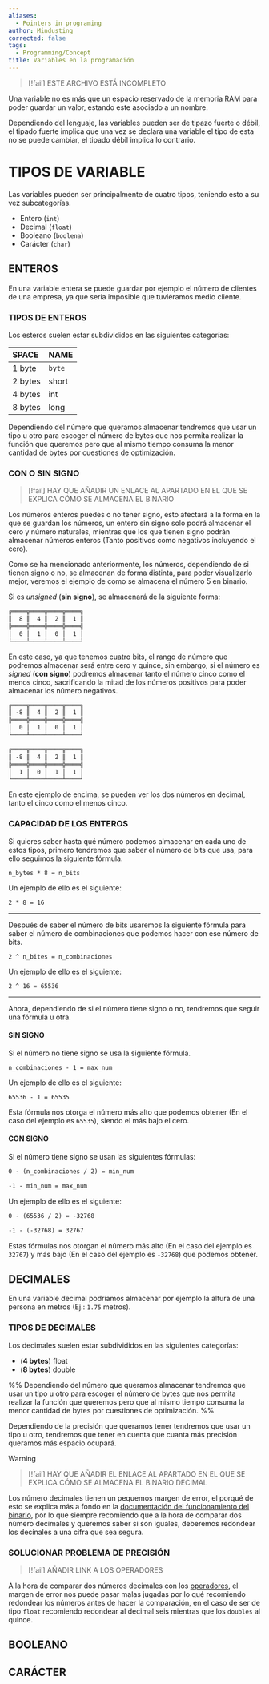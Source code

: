 ```yaml
---
aliases:
  - Pointers in programing
author: Mindusting
corrected: false
tags:
  - Programming/Concept
title: Variables en la programación
---
```


> [!fail] ESTE ARCHIVO ESTÁ INCOMPLETO

Una variable no es más que un espacio reservado de la memoria RAM para poder guardar un valor, estando este asociado a un nombre.

Dependiendo del lenguaje, las variables pueden ser de tipazo fuerte o débil, el tipado fuerte implica que una vez se declara una variable el tipo de esta no se puede cambiar, el tipado débil implica lo contrario.

# TIPOS DE VARIABLE

Las variables pueden ser principalmente de cuatro tipos, teniendo esto a su vez subcategorías.

- Entero (`int`)
- Decimal (`float`)
- Booleano (`boolena`)
- Carácter (`char`)

## ENTEROS

En una variable entera se puede guardar por ejemplo el número de clientes de una empresa, ya que sería imposible que tuviéramos medio cliente.

### TIPOS DE ENTEROS

Los esteros suelen estar subdivididos en las siguientes categorías:

| SPACE   | NAME   |
|:------- |:------ |
| 1 byte  | `byte` |
| 2 bytes | short  |
| 4 bytes | int    |
| 8 bytes | long   |

Dependiendo del número que queramos almacenar tendremos que usar un tipo u otro para escoger el número de bytes que nos permita realizar la función que queremos pero que al mismo tiempo consuma la menor cantidad de bytes por cuestiones de optimización.

### CON O SIN SIGNO

>[!fail] HAY QUE AÑADIR UN ENLACE AL APARTADO EN EL QUE SE EXPLICA CÓMO SE ALMACENA EL BINARIO

Los números enteros puedes o no tener signo, esto afectará a la forma en la que se guardan los números, un entero sin signo solo podrá almacenar el cero y número naturales, mientras que los que tienen signo podrán almacenar números enteros (Tanto positivos como negativos incluyendo el cero).

Como se ha mencionado anteriormente, los números, dependiendo de si tienen signo o no, se almacenan de forma distinta, para poder visualizarlo mejor, veremos el ejemplo de como se almacena el número 5 en binario.

Si es *unsigned* (**sin signo**), se almacenará de la siguiente forma:

```txt
╔════╦════╦════╦════╗
║  8 ║  4 ║  2 ║  1 ║
╠════╬════╬════╬════╣
│  0 │  1 │  0 │  1 │
└────┴────┴────┴────┘
```

En este caso, ya que tenemos cuatro bits, el rango de número que podremos almacenar será entre cero y quince, sin embargo, si el número es *signed* (**con signo**) podremos almacenar tanto el número cinco como el menos cinco, sacrificando la mitad de los números positivos para poder almacenar los número negativos.

```txt
╔════╦════╦════╦════╗
║ -8 ║  4 ║  2 ║  1 ║
╠════╬════╬════╬════╣
│  0 │  1 │  0 │  1 │
└────┴────┴────┴────┘

╔════╦════╦════╦════╗
║ -8 ║  4 ║  2 ║  1 ║
╠════╬════╬════╬════╣
│  1 │  0 │  1 │  1 │
└────┴────┴────┴────┘
```

En este ejemplo de encima, se pueden ver los dos números en decimal, tanto el cinco como el menos cinco.

### CAPACIDAD DE LOS ENTEROS

Si quieres saber hasta qué número podemos almacenar en cada uno de estos tipos, primero tendremos que saber el número de bits que usa, para ello seguimos la siguiente fórmula.

`n_bytes * 8 = n_bits`

Un ejemplo de ello es el siguiente:

`2 * 8 = 16`

---

Después de saber el número de bits usaremos la siguiente fórmula para saber el número de combinaciones que podemos hacer con ese número de bits.

`2 ^ n_bites = n_combinaciones`

Un ejemplo de ello es el siguiente:

`2 ^ 16 = 65536`

---

Ahora, dependiendo de si el número tiene signo o no, tendremos que seguir una fórmula u otra.

#### SIN SIGNO

Si el número no tiene signo se usa la siguiente fórmula.

`n_combinaciones - 1 = max_num`

Un ejemplo de ello es el siguiente:

`65536 - 1 = 65535`

Esta fórmula nos otorga el número más alto que podemos obtener (En el caso del ejemplo es `65535`), siendo el más bajo el cero.

#### CON SIGNO

Si el número tiene signo se usan las siguientes fórmulas:

```txt
0 - (n_combinaciones / 2) = min_num

-1 - min_num = max_num
```

Un ejemplo de ello es el siguiente:

```txt
0 - (65536 / 2) = -32768

-1 - (-32768) = 32767
```

Estas fórmulas nos otorgan el número más alto (En el caso del ejemplo es `32767`) y más bajo (En el caso del ejemplo es `-32768`) que podemos obtener.

## DECIMALES

En una variable decimal podríamos almacenar por ejemplo la altura de una persona en metros (Ej.: `1.75` metros).

### TIPOS DE DECIMALES

Los decimales suelen estar subdivididos en las siguientes categorías:

- (**4 bytes**) float
- (**8 bytes**) double

%%
Dependiendo del número que queramos almacenar tendremos que usar un tipo u otro para escoger el número de bytes que nos permita realizar la función que queremos pero que al mismo tiempo consuma la menor cantidad de bytes por cuestiones de optimización.
%%

Dependiendo de la precisión que queramos tener tendremos que usar un tipo u otro, tendremos que tener en cuenta que cuanta más precisión queramos más espacio ocupará.

> [!warning]
> > [!fail] HAY QUE AÑADIR EL ENLACE AL APARTADO EN EL QUE SE EXPLICA CÓMO SE ALMACENA EL BINARIO DECIMAL
>
> Los número decimales tienen un pequemos margen de error, el porqué de esto se explica más a fondo en la [documentación del funcionamiento del binario](), por lo que siempre recomiendo que a la hora de comparar dos número decimales y queremos saber si son iguales, deberemos redondear los decínales a una cifra que sea segura.

### SOLUCIONAR PROBLEMA DE PRECISIÓN

> [!fail] AÑADIR LINK A LOS OPERADORES

A la hora de comparar dos números decimales con los [operadores](), el margen de error nos puede pasar malas jugadas por lo qué recomiendo redondear los números antes de hacer la comparación, en el caso de ser de tipo `float` recomiendo redondear al decimal seis mientras que los `doubles` al quince.

## BOOLEANO

## CARÁCTER